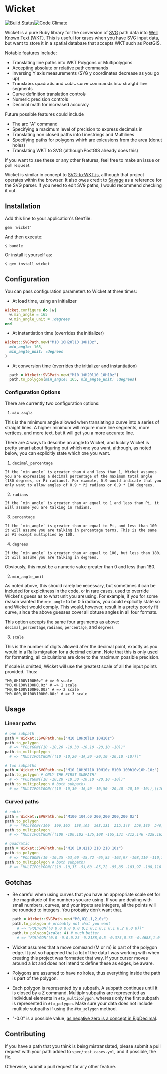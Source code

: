 # Wicket

[![Build Status](https://travis-ci.org/rurabe/wicket.svg?branch=master)](https://travis-ci.org/rurabe/wicket)[![Code Climate](https://codeclimate.com/github/rurabe/wicket.png)](https://codeclimate.com/github/rurabe/wicket)

Wicket is a pure Ruby library for the conversion of [SVG](http://en.wikipedia.org/wiki/Scalable_Vector_Graphics) path data into [Well Known Text (WKT)](http://en.wikipedia.org/wiki/Well-known_text). This is useful for cases when you have SVG input data, but want to store it in a spatial database that accepts WKT such as PostGIS.

Notable features include:
- Translating line paths into WKT Polygons or Multipolygons
- Accepting absolute or relative path commands
- Inversing Y axis measurements (SVG y coordinates decrease as you go up)
- Translates quadratic and cubic curve commands into straight line segments
- Curve definition translation controls
- Numeric precision controls
- Decimal math for increased accuracy

Future possible features could include:
- The arc "A" command
- Specifying a maximum level of precision to express decimals in
- Translating non closed paths into Linestrings and Multilines
- Specifying paths for polygons which are exlcusions from the area (donut holes)
- Translating WKT to SVG (although PostGIS already does this)

If you want to see these or any other features, feel free to make an issue or pull request.

Wicket is similar in concept to [SVG-to-WKT.js](https://github.com/davidmcclure/svg-to-wkt), although that project operates within the browser. It also owes credit to [Savage](https://github.com/awebneck/savage) as a reference for the SVG parser. If you need to edit SVG paths, I would recommend checking it out.

## Installation

Add this line to your application's Gemfile:

    gem 'wicket'

And then execute:

    $ bundle

Or install it yourself as:

    $ gem install wicket

## Configuration

You can pass configuration parameters to Wicket at three times:

- At load time, using an initializer

```ruby
Wicket.configure do |w|
  w.min_angle = 165
  w.min_angle_unit = :degrees
end
```

- At instantiation time (overrides the initializer)

```ruby
Wicket::SVGPath.new("M10 10H20l10 10H10z",
  min_angle: 165,
  min_angle_unit: :degrees
)
```

- At conversion time (overrides the initializer and instantiation)

```ruby
  path = Wicket::SVGPath.new("M10 10H20l10 10H10z")
  path.to_polygon(min_angle: 165, min_angle_unit: :degrees)
```

### Configuration Options

There are currently two configuration options:

1. `min_angle`

  This is the minimum angle allowed when translating a curve into a series of straight lines. A higher minimum will require more line segments, more vertices, and more text, but it will get you a more accurate line.

  There are 4 ways to describe an angle to Wicket, and luckily Wicket is pretty smart about figuring out which one you want, although, as noted below, you can explicitly state which one you want.

  1. `decimal_percentage`

    If the `min_angle` is greater than 0 and less than 1, Wicket assumes you are expressing a decimal percentage of the maximum total angle (180 degrees, or Pi radians). For example, 0.9 would indicate that you only want to allow angles of 0.9 * Pi radians or 0.9 * 180 degrees.

  2. `radians`

    If the `min_angle` is greater than or equal to 1 and less than Pi, it will assume you are talking in radians.

  3. `percentage`

    If the `min_angle` is greater than or equal to Pi, and less than 100 it will assume you are talking in percentage terms. This is the same as #1 except multiplied by 100.

  4. `degrees`

    If the `min_angle` is greater than or equal to 100, but less than 180, it will assume you are talking in degrees.

  Obviously, this must be a numeric value greater than 0 and less than 180.

2. `min_angle_unit`
  
  As noted above, this should rarely be necessary, but sometimes it can be included for explcitness in the code, or in rare cases, used to override Wicket's guess as to what unit you are using. For example, if you for some reason wanted the `min_angle` to be 0.5 radians, you could explicitly state so and Wicket would comply. This would, however, result in a pretty poorly fit curve, since the above guesses cover all obtuse angles in all four formats.

  This option accepts the same four arguments as above: `decimal_percentage`,`radians`, `percentage`, and `degrees`

3. `scale`
  
  This is the number of digits allowed after the decimal point, exactly as you would in a Rails migration for a decimal column. Note that this is only used for formatting, all calculations are done to the maximum possible precision.

  If scale is omitted, Wicket will use the greatest scale of all the input points provided. Thus:
  
  ```
  "M0,0H100V100H0z" # => 0 scale
  "M0,0H100V100H0.0z" # => 1 scale
  "M0,0H100V100H0.00z" # => 2 scale
  "M0.000,0H100V100H0.00z" # => 3 scale
  ```

## Usage

### Linear paths
```ruby
# one subpath
path = Wicket::SVGPath.new("M10 10H20l10 10H10z")
path.to_polygon 
  # => "POLYGON((10 -10,20 -10,30 -20,10 -20,10 -10))"
path.to_multipolygon 
  # => "MULTIPOLYGON(((10 -10,20 -10,30 -20,10 -20,10 -10)))"

# two subpaths
path = Wicket::SVGPath.new("M10 10H20l10 10H10z M100 100h10v10h-10z")
path.to_polygon # ONLY THE FIRST SUBPATH!
  # => "POLYGON((10 -10,20 -10,30 -20,10 -20,10 -10))"
path.to_multipolygon # both subpaths
  # => "MULTIPOLYGON(((10 -10,30 -10,40 -10,50 -20,40 -20,10 -10)),((100 -100,110 -100,110 -110,100 -110,100 -100)))

```

### Curved paths
```ruby
# cubic
path = Wicket::SVGPath.new("M100 100,c0 200,200 200,200 0z")
path.to_polygon 
  # => "POLYGON((100 -100,102 -135,108 -165,131 -212,146 -228,163 -240,181 -247,200 -250,218 -247,236 -240,253 -228,268 -212,281 -191,291 -165,300 -100,100 -100))"
path.to_multipolygon 
  # => "MULTIPOLYGON(((100 -100,102 -135,108 -165,131 -212,146 -228,163 -240,181 -247,200 -250,218 -247,236 -240,253 -228,268 -212,281 -191,291 -165,300 -100,100 -100)))"

# quadratic
path = Wicket::SVGPath.new("M10 10,Q110 210 210 10z")
path.to_polygon
  # => "POLYGON((10 -10,35 -53,60 -85,72 -95,85 -103,97 -108,110 -110,122 -108,135 -103,147 -95,160 -85,185 -53,210 -10,10 -10))"
path.to_multipolygon # both subpaths
  # => "MULTIPOLYGON(((10 -10,35 -53,60 -85,72 -95,85 -103,97 -108,110 -110,122 -108,135 -103,147 -95,160 -85,185 -53,210 -10,10 -10)))

```

## Gotchas

- Be careful when using curves that you have an appropriate scale set for the magnitude of the numbers you are using. If you are dealing with small numbers, curves, and your inputs are integers, all the points will be rounded to integers. You probably don't want that.

  ```ruby
  path = Wicket::SVGPath.new("M0,0Q1,1,2,0z")
  path.to_polygon # probably not what you want
    # => "POLYGON((0 0,0 0,0 0,0 0,1 0,1 0,1 0,1 0,2 0,0 0))"
  path.to_polygon(scale: 4) # much better
    # => "POLYGON((0.0 -0.0,0.25 -0.2188,0.5 -0.375,0.75 -0.4688,1.0 -0.5,1.25 -0.4688,1.5 -0.375,1.75 -0.2188,2.0 -0.0,0.0 -0.0))"
  ```
- Wicket assumes that a move command (M or m) is part of the polygon edge. It just so happened that a lot of the data I was working with when creating this project was formatted that way. If your cursor moves around a lot and does not intend to define these as edges, be aware.
- Polygons are assumed to have no holes, thus everything inside the path is part of the polygon.
- Each polygon is represented by a subpath. A subpath continues until it is closed by a Z command. Multiple subpaths are represented as individual elements in `#to_multipolygon`, whereas only the first subpath is represented in `#to_polygon`. Make sure your data does not include multiple subpaths if using the `#to_polygon` method.
- "-0.0" is a possible value, [as negative zero is a concept in BigDecimal](http://www.ruby-doc.org/stdlib-1.9.3/libdoc/bigdecimal/rdoc/BigDecimal.html#class-BigDecimal-label-Positive+and+negative+zero).

## Contributing

If you have a path that you think is being mistranslated, please submit a pull request with your path added to `spec/test_cases.yml`, and if possible, the fix.

Otherwise, submit a pull request for any other feature.
